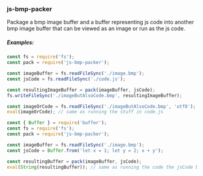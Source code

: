 ### js-bmp-packer

Package a bmp image buffer and a buffer representing js code into another bmp image buffer that
can be viewed as an image or run as the js code.

##### Examples:
```js
const fs = require('fs');
const pack = require('js-bmp-packer');

const imageBuffer = fs.readFileSync('./image.bmp');
const jsCode = fs.readFileSync('./code.js');

const resultingImageBuffer = pack(imageBuffer, jsCode);
fs.writeFileSync('./imageButAlsoCode.bmp', resultingImageBuffer);

const imageOrCode = fs.readFileSync('./imageButAlsoCode.bmp', 'utf8');
eval(imageOrCode); // same as running the stuff in code.js
```

```js
const { Buffer } = require('buffer');
const fs = require('fs');
const pack = require('js-bmp-packer');

const imageBuffer = fs.readFileSync('./image.bmp');
const jsCode = Buffer.from('let x = 1; let y = 2; x + y');

const resultingBuffer = pack(imageBuffer, jsCode);
eval(String(resultingBuffer)); // same as running the code the jsCode buffer represents
```
